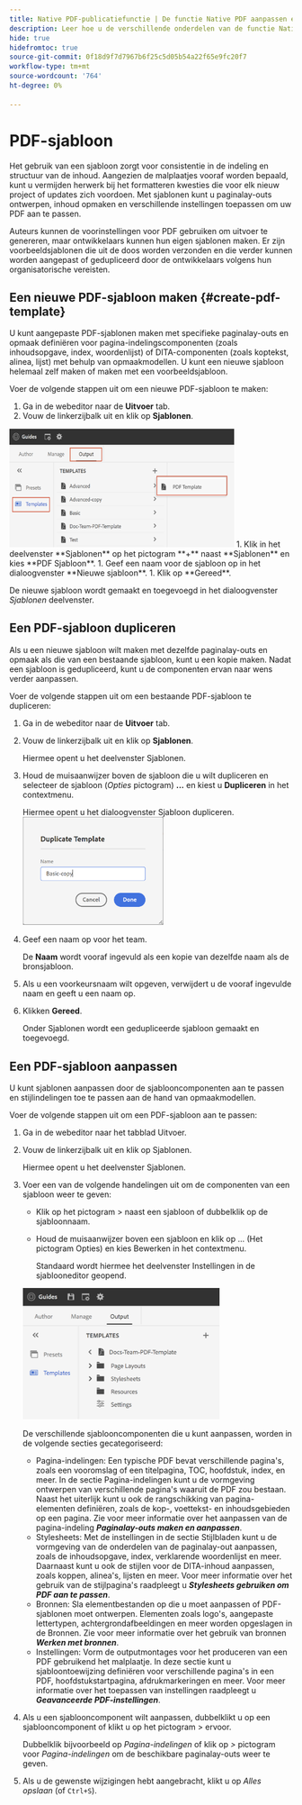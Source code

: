 ```yaml
---
title: Native PDF-publicatiefunctie | De functie Native PDF aanpassen en configureren
description: Leer hoe u de verschillende onderdelen van de functie Native PDF aanpast en configureert.
hide: true
hidefromtoc: true
source-git-commit: 0f18d9f7d7967b6f25c5d05b54a22f65e9fc20f7
workflow-type: tm+mt
source-wordcount: '764'
ht-degree: 0%

---
```


# PDF-sjabloon

Het gebruik van een sjabloon zorgt voor consistentie in de indeling en structuur van de inhoud. Aangezien de malplaatjes vooraf worden bepaald, kunt u vermijden herwerk bij het formatteren kwesties die voor elk nieuw project of updates zich voordoen. Met sjablonen kunt u paginalay-outs ontwerpen, inhoud opmaken en verschillende instellingen toepassen om uw PDF aan te passen.

Auteurs kunnen de voorinstellingen voor PDF gebruiken om uitvoer te genereren, maar ontwikkelaars kunnen hun eigen sjablonen maken. Er zijn voorbeeldsjablonen die uit de doos worden verzonden en die verder kunnen worden aangepast of gedupliceerd door de ontwikkelaars volgens hun organisatorische vereisten.


## Een nieuwe PDF-sjabloon maken {#create-pdf-template}

U kunt aangepaste PDF-sjablonen maken met specifieke paginalay-outs en opmaak definiëren voor pagina-indelingscomponenten (zoals inhoudsopgave, index, woordenlijst) of DITA-componenten (zoals koptekst, alinea, lijst) met behulp van opmaakmodellen. U kunt een nieuwe sjabloon helemaal zelf maken of maken met een voorbeeldsjabloon.

Voer de volgende stappen uit om een nieuwe PDF-sjabloon te maken:
1. Ga in de webeditor naar de **Uitvoer** tab.
1. Vouw de linkerzijbalk uit en klik op **Sjablonen**.
<img src="assets/create-pdf-template.png" alt="PDF-sjabloon maken" width="400">
1. Klik in het deelvenster **Sjablonen** op het pictogram **+** naast **Sjablonen** en kies **PDF Sjabloon**.
1. Geef een naam voor de sjabloon op in het dialoogvenster **Nieuwe sjabloon**.
1. Klik op **Gereed**.

De nieuwe sjabloon wordt gemaakt en toegevoegd in het dialoogvenster *Sjablonen* deelvenster.

## Een PDF-sjabloon dupliceren

Als u een nieuwe sjabloon wilt maken met dezelfde paginalay-outs en opmaak als die van een bestaande sjabloon, kunt u een kopie maken. Nadat een sjabloon is gedupliceerd, kunt u de componenten ervan naar wens verder aanpassen.

Voer de volgende stappen uit om een bestaande PDF-sjabloon te dupliceren:
1. Ga in de webeditor naar de **Uitvoer** tab.
1. Vouw de linkerzijbalk uit en klik op **Sjablonen**.

   Hiermee opent u het deelvenster Sjablonen.
1. Houd de muisaanwijzer boven de sjabloon die u wilt dupliceren en selecteer de sjabloon (*Opties* pictogram) **...** en kiest u **Dupliceren** in het contextmenu.

   Hiermee opent u het dialoogvenster Sjabloon dupliceren.\
   <img src="assets/duplicate-template.png" alt="PDF-sjabloon dupliceren" width="250">
1. Geef een naam op voor het team.

   De **Naam** wordt vooraf ingevuld als een kopie van dezelfde naam als de bronsjabloon.

1. Als u een voorkeursnaam wilt opgeven, verwijdert u de vooraf ingevulde naam en geeft u een naam op.
1. Klikken **Gereed**.

   Onder Sjablonen wordt een gedupliceerde sjabloon gemaakt en toegevoegd.

## Een PDF-sjabloon aanpassen

U kunt sjablonen aanpassen door de sjablooncomponenten aan te passen en stijlindelingen toe te passen aan de hand van opmaakmodellen.

Voer de volgende stappen uit om een PDF-sjabloon aan te passen:
1. Ga in de webeditor naar het tabblad Uitvoer.
1. Vouw de linkerzijbalk uit en klik op Sjablonen.

   Hiermee opent u het deelvenster Sjablonen.
1. Voer een van de volgende handelingen uit om de componenten van een sjabloon weer te geven:

   * Klik op het pictogram > naast een sjabloon of dubbelklik op de sjabloonnaam.
   * Houd de muisaanwijzer boven een sjabloon en klik op ... (Het pictogram Opties) en kies Bewerken in het contextmenu.

      Standaard wordt hiermee het deelvenster Instellingen in de sjablooneditor geopend.
   <img src="assets/customize-pdf-template.png" alt="PDF-sjabloon aanpassen" width="350">

   De verschillende sjablooncomponenten die u kunt aanpassen, worden in de volgende secties gecategoriseerd:
   * Pagina-indelingen: Een typische PDF bevat verschillende pagina&#39;s, zoals een vooromslag of een titelpagina, TOC, hoofdstuk, index, en meer. In de sectie Pagina-indelingen kunt u de vormgeving ontwerpen van verschillende pagina&#39;s waaruit de PDF zou bestaan. Naast het uiterlijk kunt u ook de rangschikking van pagina-elementen definiëren, zoals de kop-, voettekst- en inhoudsgebieden op een pagina. Zie voor meer informatie over het aanpassen van de pagina-indeling ***Paginalay-outs maken en aanpassen***.
   * Stylesheets: Met de instellingen in de sectie Stijlbladen kunt u de vormgeving van de onderdelen van de paginalay-out aanpassen, zoals de inhoudsopgave, index, verklarende woordenlijst en meer. Daarnaast kunt u ook de stijlen voor de DITA-inhoud aanpassen, zoals koppen, alinea&#39;s, lijsten en meer. Voor meer informatie over het gebruik van de stijlpagina&#39;s raadpleegt u ***Stylesheets gebruiken om PDF aan te passen***.
   * Bronnen: Sla elementbestanden op die u moet aanpassen of PDF-sjablonen moet ontwerpen. Elementen zoals logo&#39;s, aangepaste lettertypen, achtergrondafbeeldingen en meer worden opgeslagen in de Bronnen. Zie voor meer informatie over het gebruik van bronnen ***Werken met bronnen***.
   * Instellingen: Vorm de outputmontages voor het produceren van een PDF gebruikend het malplaatje. In deze sectie kunt u sjabloontoewijzing definiëren voor verschillende pagina&#39;s in een PDF, hoofdstukstartpagina, afdrukmarkeringen en meer. Voor meer informatie over het toepassen van instellingen raadpleegt u ***Geavanceerde PDF-instellingen***.
1. Als u een sjablooncomponent wilt aanpassen, dubbelklikt u op een sjablooncomponent of klikt u op het pictogram > ervoor.

   Dubbelklik bijvoorbeeld op *Pagina-indelingen* of klik op *>* pictogram voor *Pagina-indelingen* om de beschikbare paginalay-outs weer te geven.
1. Als u de gewenste wijzigingen hebt aangebracht, klikt u op *Alles opslaan* (of `Ctrl+S`).


